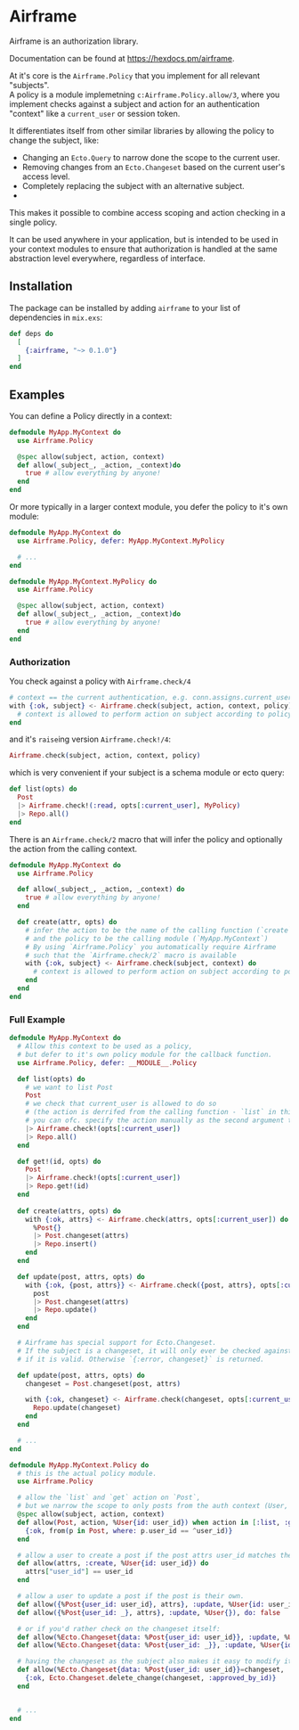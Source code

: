 # Airframe

Airframe is an authorization library.

Documentation can be found at <https://hexdocs.pm/airframe>.

At it's core is the `Airframe.Policy` that you implement for all relevant "subjects".  
A policy is a module implemetning `c:Airframe.Policy.allow/3`, where you implement checks against a subject and action for an authentication "context" like a `current_user` or session token.

It differentiates itself from other similar libraries by allowing the policy to change the subject, like:
- Changing an `Ecto.Query` to narrow done the scope to the current user.
- Removing changes from an `Ecto.Changeset` based on the current user's access level.
- Completely replacing the subject with an alternative subject.
- 
This makes it possible to combine access scoping and action checking in a single policy.

It can be used anywhere in your application, but is intended to be used in your context modules to
ensure that authorization is handled at the same abstraction level everywhere, regardless of interface.

## Installation

The package can be installed by adding `airframe` to your list of dependencies in `mix.exs`:

```elixir
def deps do
  [
    {:airframe, "~> 0.1.0"}
  ]
end
```

## Examples

You can define a Policy directly in a context:

```elixir
defmodule MyApp.MyContext do
  use Airframe.Policy

  @spec allow(subject, action, context)
  def allow(_subject_, _action, _context)do
    true # allow everything by anyone!
  end
end
```

Or more typically in a larger context module, you defer the policy to it's own module:

```elixir
defmodule MyApp.MyContext do
  use Airframe.Policy, defer: MyApp.MyContext.MyPolicy

  # ...
end

defmodule MyApp.MyContext.MyPolicy do
  use Airframe.Policy

  @spec allow(subject, action, context)
  def allow(_subject_, _action, _context)do
    true # allow everything by anyone!
  end
end
```

### Authorization

You check against a policy with `Airframe.check/4`

```elixir
# context == the current authentication, e.g. conn.assigns.current_user, or an API key, etc
with {:ok, subject} <- Airframe.check(subject, action, context, policy) do
  # context is allowed to perform action on subject according to policy.
end
```

and it's `raise`ing version `Airframe.check!/4`:

```elixir
Airframe.check(subject, action, context, policy)
```

which is very convenient if your subject is a schema module or ecto query:

```elixir
def list(opts) do
  Post
  |> Airframe.check!(:read, opts[:current_user], MyPolicy)
  |> Repo.all()
end
```

There is an `Airframe.check/2` macro that will infer the policy and optionally the action from the calling context.

```elixir
defmodule MyApp.MyContext do
  use Airframe.Policy

  def allow(_subject_, _action, _context) do
    true # allow everything by anyone!
  end

  def create(attr, opts) do
    # infer the action to be the name of the calling function (`create`)
    # and the policy to be the calling module (`MyApp.MyContext`)
    # By using `Airframe.Policy` you automatically require Airframe
    # such that the `Airframe.check/2` macro is available
    with {:ok, subject} <- Airframe.check(subject, context) do
      # context is allowed to perform action on subject according to policy.
    end
  end
end
```

### Full Example

```elixir
defmodule MyApp.MyContext do
  # Allow this context to be used as a policy,
  # but defer to it's own policy module for the callback function.
  use Airframe.Policy, defer: __MODULE__.Policy

  def list(opts) do
    # we want to list Post
    Post
    # we check that current_user is allowed to do so
    # (the action is derrifed from the calling function - `list` in this case,
    # you can ofc. specify the action manually as the second argument to check!/3)
    |> Airframe.check!(opts[:current_user])
    |> Repo.all()
  end

  def get!(id, opts) do
    Post
    |> Airframe.check!(opts[:current_user])
    |> Repo.get!(id)
  end
  
  def create(attrs, opts) do
    with {:ok, attrs} <- Airframe.check(attrs, opts[:current_user]) do
      %Post{}
      |> Post.changeset(attrs)
      |> Repo.insert()
    end
  end

  def update(post, attrs, opts) do
    with {:ok, {post, attrs}} <- Airframe.check({post, attrs}, opts[:current_user]) do
      post
      |> Post.changeset(attrs)
      |> Repo.update()
    end
  end

  # Airframe has special support for Ecto.Changeset.
  # If the subject is a changeset, it will only ever be checked against the policy
  # if it is valid. Otherwise `{:error, changeset}` is returned.

  def update(post, attrs, opts) do
    changeset = Post.changeset(post, attrs)

    with {:ok, changeset} <- Airframe.check(changeset, opts[:current_user]) do
      Repo.update(changeset)
    end
  end

  # ...
end

defmodule MyApp.MyContext.Policy do
  # this is the actual policy module.
  use Airframe.Policy

  # allow the `list` and `get` action on `Post`,
  # but we narrow the scope to only posts from the auth context (User, in this case)
  @spec allow(subject, action, context)
  def allow(Post, action, %User{id: user_id}) when action in [:list, :get] do
    {:ok, from(p in Post, where: p.user_id == ^user_id)}
  end

  # allow a user to create a post if the post attrs user_id matches their user's id
  def allow(attrs, :create, %User{id: user_id}) do
    attrs["user_id"] == user_id
  end

  # allow a user to update a post if the post is their own.
  def allow({%Post{user_id: user_id}, attrs}, :update, %User{id: user_id}), do: true
  def allow({%Post{user_id: _}, attrs}, :update, %User{}), do: false

  # or if you'd rather check on the changeset itself:
  def allow(%Ecto.Changeset{data: %Post{user_id: user_id}}, :update, %User{id: user_id}), do: true
  def allow(%Ecto.Changeset{data: %Post{user_id: _}}, :update, %User{id: _}), do: false

  # having the changeset as the subject also makes it easy to modify it:
  def allow(%Ecto.Changeset{data: %Post{user_id: user_id}}=changeset, :update, %User{id: user_id}) do
    {:ok, Ecto.Changeset.delete_change(changeset, :approved_by_id)}
  end


  # ...
end
```


